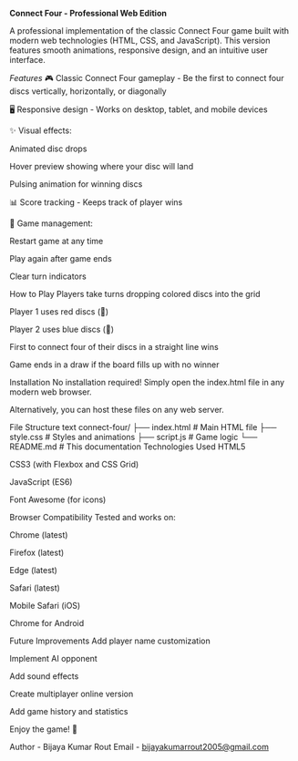 **Connect Four - Professional Web Edition**

A professional implementation of the classic Connect Four game built with modern web technologies (HTML, CSS, and JavaScript). This version features smooth animations, responsive design, and an intuitive user interface.

*Features*
🎮 Classic Connect Four gameplay - Be the first to connect four discs vertically, horizontally, or diagonally

🖥️ Responsive design - Works on desktop, tablet, and mobile devices

✨ Visual effects:

Animated disc drops

Hover preview showing where your disc will land

Pulsing animation for winning discs

📊 Score tracking - Keeps track of player wins

🔄 Game management:

Restart game at any time

Play again after game ends

Clear turn indicators

How to Play
Players take turns dropping colored discs into the grid

Player 1 uses red discs (🔴)

Player 2 uses blue discs (🔵)

First to connect four of their discs in a straight line wins

Game ends in a draw if the board fills up with no winner

Installation
No installation required! Simply open the index.html file in any modern web browser.

Alternatively, you can host these files on any web server.

File Structure
text
connect-four/
├── index.html # Main HTML file
├── style.css # Styles and animations
├── script.js # Game logic
└── README.md # This documentation
Technologies Used
HTML5

CSS3 (with Flexbox and CSS Grid)

JavaScript (ES6)

Font Awesome (for icons)

Browser Compatibility
Tested and works on:

Chrome (latest)

Firefox (latest)

Edge (latest)

Safari (latest)

Mobile Safari (iOS)

Chrome for Android

Future Improvements
Add player name customization

Implement AI opponent

Add sound effects

Create multiplayer online version

Add game history and statistics


Enjoy the game! 🎉



Author - Bijaya Kumar Rout  Email - bijayakumarrout2005@gmail.com
